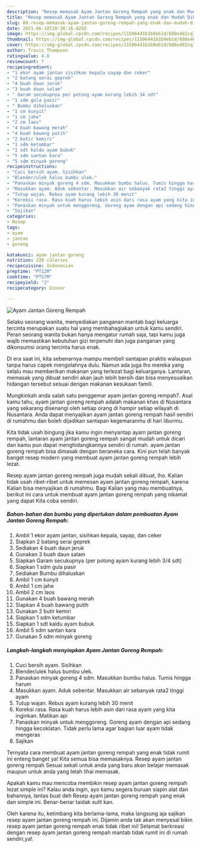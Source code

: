 ```yaml
---
description: "Resep memasak Ayam Jantan Goreng Rempah yang enak dan Mudah Dibuat"
title: "Resep memasak Ayam Jantan Goreng Rempah yang enak dan Mudah Dibuat"
slug: 80-resep-memasak-ayam-jantan-goreng-rempah-yang-enak-dan-mudah-dibuat
date: 2021-06-10T20:30:16.829Z
image: https://img-global.cpcdn.com/recipes/11506441b1b9eb1d/680x482cq70/ayam-jantan-goreng-rempah-foto-resep-utama.jpg
thumbnail: https://img-global.cpcdn.com/recipes/11506441b1b9eb1d/680x482cq70/ayam-jantan-goreng-rempah-foto-resep-utama.jpg
cover: https://img-global.cpcdn.com/recipes/11506441b1b9eb1d/680x482cq70/ayam-jantan-goreng-rempah-foto-resep-utama.jpg
author: Travis Thompson
ratingvalue: 4.8
reviewcount: 7
recipeingredient:
- "1 ekor ayam jantan sisihkan kepala sayap dan ceker"
- "2 batang serai geprek"
- "4 buah daun jeruk"
- "3 buah daun salam"
- " Garam secukupnya per potong ayam kurang lebih 34 sdt"
- "1 sdm gula pasir"
- " Bumbu dihaluskan"
- "1 cm kunyit"
- "1 cm jahe"
- "2 cm laos"
- "4 buah bawang merah"
- "4 buah bawang putih"
- "2 butir kemiri"
- "1 sdm ketumbar"
- "1 sdt kaldu ayam bubuk"
- "5 sdm santan kara"
- "5 sdm minyak goreng"
recipeinstructions:
- "Cuci bersih ayam. Sisihkan"
- "Blender/ulek halus bumbu ulek."
- "Panaskan minyak goreng 4 sdm. Masukkan bumbu halus. Tumis hingga harum"
- "Masukkan ayam. Aduk sebentar. Masukkan air sebanyak rata2 tinggi ayam"
- "Tutup wajan. Rebus ayam kurang lebih 30 menit"
- "Koreksi rasa. Rasa kuah harus lebih asin dari rasa ayam yang kita inginkan. Matikan api"
- "Panaskan minyak untuk menggoreng. Goreng ayam dengan api sedang hingga kecoklatan. Tidak perlu lama agar bagian luar ayam tidak mengeras"
- "Sajikan"
categories:
- Resep
tags:
- ayam
- jantan
- goreng

katakunci: ayam jantan goreng 
nutrition: 228 calories
recipecuisine: Indonesian
preptime: "PT12M"
cooktime: "PT57M"
recipeyield: "2"
recipecategory: Dinner

---
```



![Ayam Jantan Goreng Rempah](https://img-global.cpcdn.com/recipes/11506441b1b9eb1d/680x482cq70/ayam-jantan-goreng-rempah-foto-resep-utama.jpg)

Selaku seorang wanita, menyediakan panganan mantab bagi keluarga tercinta merupakan suatu hal yang membahagiakan untuk kamu sendiri. Peran seorang  wanita bukan hanya mengatur rumah saja, tapi kamu juga wajib memastikan kebutuhan gizi terpenuhi dan juga panganan yang dikonsumsi orang tercinta harus enak.

Di era  saat ini, kita sebenarnya mampu membeli santapan praktis walaupun tanpa harus capek mengolahnya dulu. Namun ada juga lho mereka yang selalu mau memberikan makanan yang terlezat bagi keluarganya. Lantaran, memasak yang dibuat sendiri akan jauh lebih bersih dan bisa menyesuaikan hidangan tersebut sesuai dengan makanan kesukaan famili. 



Mungkinkah anda salah satu penggemar ayam jantan goreng rempah?. Asal kamu tahu, ayam jantan goreng rempah adalah makanan khas di Nusantara yang sekarang disenangi oleh setiap orang di hampir setiap wilayah di Nusantara. Anda dapat menyajikan ayam jantan goreng rempah hasil sendiri di rumahmu dan boleh dijadikan santapan kegemaranmu di hari liburmu.

Kita tidak usah bingung jika kamu ingin menyantap ayam jantan goreng rempah, lantaran ayam jantan goreng rempah sangat mudah untuk dicari dan kamu pun dapat menghidangkannya sendiri di rumah. ayam jantan goreng rempah bisa dimasak dengan beraneka cara. Kini pun telah banyak banget resep modern yang membuat ayam jantan goreng rempah lebih lezat.

Resep ayam jantan goreng rempah juga mudah sekali dibuat, lho. Kalian tidak usah ribet-ribet untuk memesan ayam jantan goreng rempah, karena Kalian bisa menyajikan di rumahmu. Bagi Kalian yang mau membuatnya, berikut ini cara untuk membuat ayam jantan goreng rempah yang nikamat yang dapat Kita coba sendiri.

<!--inarticleads1-->

##### Bahan-bahan dan bumbu yang diperlukan dalam pembuatan Ayam Jantan Goreng Rempah:

1. Ambil 1 ekor ayam jantan, sisihkan kepala, sayap, dan ceker
1. Siapkan 2 batang serai geprek
1. Sediakan 4 buah daun jeruk
1. Gunakan 3 buah daun salam
1. Siapkan  Garam secukupnya (per potong ayam kurang lebih 3/4 sdt)
1. Siapkan 1 sdm gula pasir
1. Sediakan  Bumbu dihaluskan
1. Ambil 1 cm kunyit
1. Ambil 1 cm jahe
1. Ambil 2 cm laos
1. Gunakan 4 buah bawang merah
1. Siapkan 4 buah bawang putih
1. Gunakan 2 butir kemiri
1. Siapkan 1 sdm ketumbar
1. Siapkan 1 sdt kaldu ayam bubuk
1. Ambil 5 sdm santan kara
1. Gunakan 5 sdm minyak goreng




<!--inarticleads2-->

##### Langkah-langkah menyiapkan Ayam Jantan Goreng Rempah:

1. Cuci bersih ayam. Sisihkan
1. Blender/ulek halus bumbu ulek.
1. Panaskan minyak goreng 4 sdm. Masukkan bumbu halus. Tumis hingga harum
1. Masukkan ayam. Aduk sebentar. Masukkan air sebanyak rata2 tinggi ayam
1. Tutup wajan. Rebus ayam kurang lebih 30 menit
1. Koreksi rasa. Rasa kuah harus lebih asin dari rasa ayam yang kita inginkan. Matikan api
1. Panaskan minyak untuk menggoreng. Goreng ayam dengan api sedang hingga kecoklatan. Tidak perlu lama agar bagian luar ayam tidak mengeras
1. Sajikan




Ternyata cara membuat ayam jantan goreng rempah yang enak tidak rumit ini enteng banget ya! Kita semua bisa memasaknya. Resep ayam jantan goreng rempah Sesuai sekali untuk anda yang baru akan belajar memasak maupun untuk anda yang telah lihai memasak.

Apakah kamu mau mencoba membikin resep ayam jantan goreng rempah lezat simple ini? Kalau anda ingin, ayo kamu segera buruan siapin alat dan bahannya, lantas buat deh Resep ayam jantan goreng rempah yang enak dan simple ini. Benar-benar taidak sulit kan. 

Oleh karena itu, ketimbang kita berlama-lama, maka langsung aja sajikan resep ayam jantan goreng rempah ini. Dijamin anda tak akan menyesal bikin resep ayam jantan goreng rempah enak tidak ribet ini! Selamat berkreasi dengan resep ayam jantan goreng rempah mantab tidak rumit ini di rumah sendiri,ya!.

